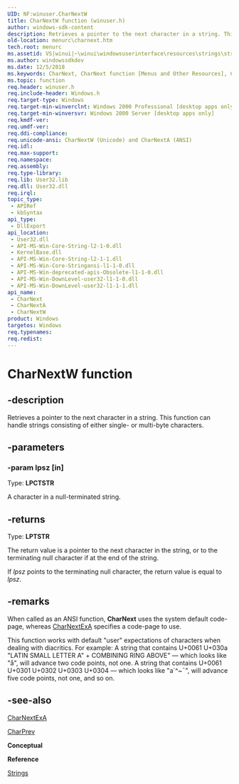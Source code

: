 ```yaml
---
UID: NF:winuser.CharNextW
title: CharNextW function (winuser.h)
author: windows-sdk-content
description: Retrieves a pointer to the next character in a string. This function can handle strings consisting of either single- or multi-byte characters.
old-location: menurc\charnext.htm
tech.root: menurc
ms.assetid: VS|winui|~\winui\windowsuserinterface\resources\strings\stringreference\stringfunctions\charnext.htm
ms.author: windowssdkdev
ms.date: 12/5/2018
ms.keywords: CharNext, CharNext function [Menus and Other Resources], CharNextA, CharNextW, _win32_CharNext, _win32_charnext_cpp, menurc.charnext, winui._win32_charnext, winuser/CharNext, winuser/CharNextA, winuser/CharNextW
ms.topic: function
req.header: winuser.h
req.include-header: Windows.h
req.target-type: Windows
req.target-min-winverclnt: Windows 2000 Professional [desktop apps only]
req.target-min-winversvr: Windows 2000 Server [desktop apps only]
req.kmdf-ver: 
req.umdf-ver: 
req.ddi-compliance: 
req.unicode-ansi: CharNextW (Unicode) and CharNextA (ANSI)
req.idl: 
req.max-support: 
req.namespace: 
req.assembly: 
req.type-library: 
req.lib: User32.lib
req.dll: User32.dll
req.irql: 
topic_type:
 - APIRef
 - kbSyntax
api_type:
 - DllExport
api_location:
 - User32.dll
 - API-MS-Win-Core-String-l2-1-0.dll
 - KernelBase.dll
 - API-MS-Win-Core-String-l2-1-1.dll
 - API-MS-Win-Core-Stringansi-l1-1-0.dll
 - API-MS-Win-deprecated-apis-Obsolete-l1-1-0.dll
 - API-MS-Win-DownLevel-user32-l1-1-0.dll
 - API-MS-Win-DownLevel-user32-l1-1-1.dll
api_name:
 - CharNext
 - CharNextA
 - CharNextW
product: Windows
targetos: Windows
req.typenames: 
req.redist: 
---
```


# CharNextW function


## -description


Retrieves a pointer to the next character in a string. This function can handle strings consisting of either single- or multi-byte characters.


## -parameters




### -param lpsz [in]

Type: <b>LPCTSTR</b>

A character in a null-terminated string.


## -returns



Type: <b>LPTSTR</b>

The return value is a pointer to the next character in the string, or to the terminating null character if at the end of the string.

If 
						<i>lpsz</i> points to the terminating null character, the return value is equal to 
						<i>lpsz</i>.




## -remarks



When called as an ANSI function, <b>CharNext</b> uses the system default code-page, whereas <a href="https://msdn.microsoft.com/en-us/library/ms647470(v=VS.85).aspx">CharNextExA</a> specifies a code-page to use.

This function works with default "user" expectations of characters when dealing with diacritics. For example:
A string that contains U+0061 U+030a "LATIN SMALL LETTER A" + COMBINING RING ABOVE" — which looks like "å", will advance two code points, not one.
A string that contains U+0061 U+0301 U+0302 U+0303 U+0304 — which looks like "a´^~¯", will advance five code points, not one,
and so on.
			




## -see-also




<a href="https://msdn.microsoft.com/en-us/library/ms647470(v=VS.85).aspx">CharNextExA</a>



<a href="https://msdn.microsoft.com/en-us/library/ms647471(v=VS.85).aspx">CharPrev</a>



<b>Conceptual</b>



<b>Reference</b>



<a href="https://msdn.microsoft.com/en-us/library/ms646979(v=VS.85).aspx">Strings</a>
 

 

